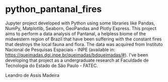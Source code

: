 # python_pantanal_fires

Jupyter project developed with Python using some libraries like Pandas, NumPy, Matplotlib, Seaborn, GeoPandas and Plotly Express. 
This project aims to perform a data analysis of Pantanal, a helpless biome of the midwestern region of Brazil that have been suffering with the constant fires that destroys the local fauna and flora.
The data was acquired from Instituto Nacional de Pesquisas Espaciais - INPE (available in: https://queimadas.dgi.inpe.br/queimadas/bdqueimadas/#).
I've been developing that project as a undergraduate research at Faculdade de Tecnologia do Estado de São Paulo - FATEC.

Leandro de Assis Madeira
